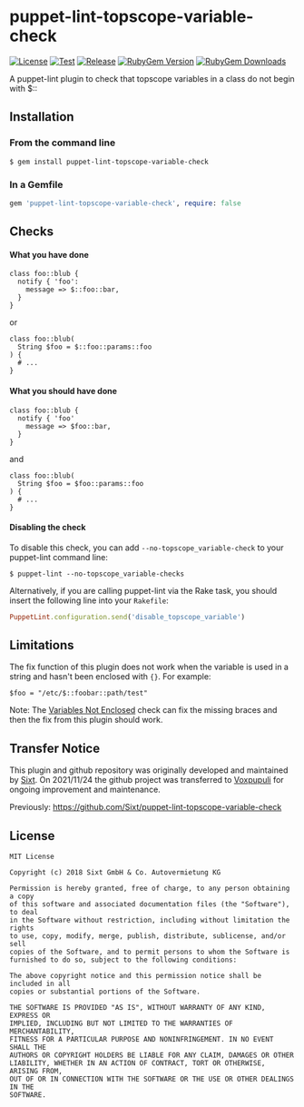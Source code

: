 puppet-lint-topscope-variable-check
========================
[![License](https://img.shields.io/github/license/voxpupuli/puppet-lint-topscope-variable-check.svg)](https://github.com/voxpupuli/puppet-lint-topscope-variable-check/blob/master/LICENSE)
[![Test](https://github.com/voxpupuli/puppet-lint-topscope-variable-check/actions/workflows/test.yml/badge.svg)](https://github.com/voxpupuli/puppet-lint-topscope-variable-check/actions/workflows/test.yml)
[![Release](https://github.com/voxpupuli/puppet-lint-topscope-variable-check/actions/workflows/release.yml/badge.svg)](https://github.com/voxpupuli/puppet-lint-topscope-variable-check/actions/workflows/release.yml)
[![RubyGem Version](https://img.shields.io/gem/v/puppet-lint-topscope-variable-check.svg)](https://rubygems.org/gems/puppet-lint-topscope-variable-check)
[![RubyGem Downloads](https://img.shields.io/gem/dt/puppet-lint-topscope-variable-check.svg)](https://rubygems.org/gems/puppet-lint-topscope-variable-check)

A puppet-lint plugin to check that topscope variables in a class do not begin with $::

## Installation

### From the command line
```shell
$ gem install puppet-lint-topscope-variable-check
```

### In a Gemfile
```ruby
gem 'puppet-lint-topscope-variable-check', require: false
```

## Checks

#### What you have done

```puppet
class foo::blub {
  notify { 'foo':
    message => $::foo::bar,
  }
}
```

or
```puppet
class foo::blub(
  String $foo = $::foo::params::foo
) {
  # ...
}
```

#### What you should have done

```puppet
class foo::blub {
  notify { 'foo'
    message => $foo::bar,
  }
}
```

and

```puppet
class foo::blub(
  String $foo = $foo::params::foo
) {
  # ...
}
```

#### Disabling the check

To disable this check, you can add `--no-topscope_variable-check` to your puppet-lint command line:
```shell
$ puppet-lint --no-topscope_variable-checks
```

Alternatively, if you are calling puppet-lint via the Rake task, you should insert the following line into your `Rakefile`:

```ruby
PuppetLint.configuration.send('disable_topscope_variable')
```
## Limitations

The fix function of this plugin does not work when the variable is used in a string and hasn't been enclosed with `{}`.
For example:

``` puppet
$foo = "/etc/$::foobar::path/test"
```

Note: The [Variables Not Enclosed](http://puppet-lint.com/checks/variables_not_enclosed/) check can fix the missing braces and then the fix from this plugin should work.

## Transfer Notice

This plugin and github repository was originally developed and maintained by [Sixt](https://www.sixt.com/).
On 2021/11/24 the github project was transferred to [Voxpupuli](https://voxpupuli.org/) for ongoing improvement and maintenance.

Previously: https://github.com/Sixt/puppet-lint-topscope-variable-check

## License
```
MIT License

Copyright (c) 2018 Sixt GmbH & Co. Autovermietung KG

Permission is hereby granted, free of charge, to any person obtaining a copy
of this software and associated documentation files (the "Software"), to deal
in the Software without restriction, including without limitation the rights
to use, copy, modify, merge, publish, distribute, sublicense, and/or sell
copies of the Software, and to permit persons to whom the Software is
furnished to do so, subject to the following conditions:

The above copyright notice and this permission notice shall be included in all
copies or substantial portions of the Software.

THE SOFTWARE IS PROVIDED "AS IS", WITHOUT WARRANTY OF ANY KIND, EXPRESS OR
IMPLIED, INCLUDING BUT NOT LIMITED TO THE WARRANTIES OF MERCHANTABILITY,
FITNESS FOR A PARTICULAR PURPOSE AND NONINFRINGEMENT. IN NO EVENT SHALL THE
AUTHORS OR COPYRIGHT HOLDERS BE LIABLE FOR ANY CLAIM, DAMAGES OR OTHER
LIABILITY, WHETHER IN AN ACTION OF CONTRACT, TORT OR OTHERWISE, ARISING FROM,
OUT OF OR IN CONNECTION WITH THE SOFTWARE OR THE USE OR OTHER DEALINGS IN THE
SOFTWARE.
```
